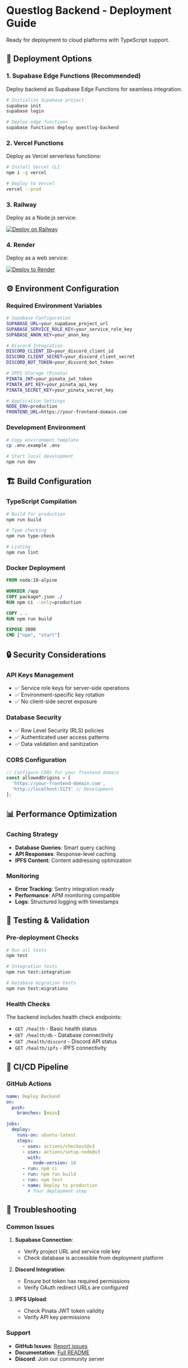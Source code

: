 # Questlog Backend - Deployment Guide

Ready for deployment to cloud platforms with TypeScript support.

## 🚀 Deployment Options

### 1. Supabase Edge Functions (Recommended)

Deploy backend as Supabase Edge Functions for seamless integration:

```bash
# Initialize Supabase project
supabase init
supabase login

# Deploy edge functions
supabase functions deploy questlog-backend
```

### 2. Vercel Functions

Deploy as Vercel serverless functions:

```bash
# Install Vercel CLI
npm i -g vercel

# Deploy to Vercel
vercel --prod
```

### 3. Railway

Deploy as a Node.js service:

[![Deploy on Railway](https://railway.app/button.svg)](https://railway.app/new/template?template=https://github.com/questlog/questlog-backend)

### 4. Render

Deploy as a web service:

[![Deploy to Render](https://render.com/images/deploy-to-render-button.svg)](https://render.com/deploy?repo=https://github.com/questlog/questlog-backend)

## ⚙️ Environment Configuration

### Required Environment Variables

```bash
# Supabase Configuration
SUPABASE_URL=your_supabase_project_url
SUPABASE_SERVICE_ROLE_KEY=your_service_role_key
SUPABASE_ANON_KEY=your_anon_key

# Discord Integration
DISCORD_CLIENT_ID=your_discord_client_id
DISCORD_CLIENT_SECRET=your_discord_client_secret
DISCORD_BOT_TOKEN=your_discord_bot_token

# IPFS Storage (Pinata)
PINATA_JWT=your_pinata_jwt_token
PINATA_API_KEY=your_pinata_api_key
PINATA_SECRET_KEY=your_pinata_secret_key

# Application Settings
NODE_ENV=production
FRONTEND_URL=https://your-frontend-domain.com
```

### Development Environment

```bash
# Copy environment template
cp .env.example .env

# Start local development
npm run dev
```

## 🏗️ Build Configuration

### TypeScript Compilation

```bash
# Build for production
npm run build

# Type checking
npm run type-check

# Linting
npm run lint
```

### Docker Deployment

```dockerfile
FROM node:18-alpine

WORKDIR /app
COPY package*.json ./
RUN npm ci --only=production

COPY . .
RUN npm run build

EXPOSE 3000
CMD ["npm", "start"]
```

## 🔒 Security Considerations

### API Keys Management
- ✅ Service role keys for server-side operations
- ✅ Environment-specific key rotation
- ✅ No client-side secret exposure

### Database Security
- ✅ Row Level Security (RLS) policies
- ✅ Authenticated user access patterns
- ✅ Data validation and sanitization

### CORS Configuration
```typescript
// Configure CORS for your frontend domain
const allowedOrigins = [
  'https://your-frontend-domain.com',
  'http://localhost:5173' // Development
];
```

## 📊 Performance Optimization

### Caching Strategy
- **Database Queries**: Smart query caching
- **API Responses**: Response-level caching
- **IPFS Content**: Content addressing optimization

### Monitoring
- **Error Tracking**: Sentry integration ready
- **Performance**: APM monitoring compatible
- **Logs**: Structured logging with timestamps

## 🧪 Testing & Validation

### Pre-deployment Checks

```bash
# Run all tests
npm test

# Integration tests
npm run test:integration

# Database migration tests
npm run test:migrations
```

### Health Checks

The backend includes health check endpoints:

- `GET /health` - Basic health status
- `GET /health/db` - Database connectivity
- `GET /health/discord` - Discord API status
- `GET /health/ipfs` - IPFS connectivity

## 🔄 CI/CD Pipeline

### GitHub Actions

```yaml
name: Deploy Backend
on:
  push:
    branches: [main]

jobs:
  deploy:
    runs-on: ubuntu-latest
    steps:
      - uses: actions/checkout@v3
      - uses: actions/setup-node@v3
        with:
          node-version: 18
      - run: npm ci
      - run: npm run build
      - run: npm test
      - name: Deploy to production
        # Your deployment step
```

## 🐛 Troubleshooting

### Common Issues

1. **Supabase Connection**:
   - Verify project URL and service role key
   - Check database is accessible from deployment platform

2. **Discord Integration**:
   - Ensure bot token has required permissions
   - Verify OAuth redirect URLs are configured

3. **IPFS Upload**:
   - Check Pinata JWT token validity
   - Verify API key permissions

### Support

- **GitHub Issues**: [Report issues](https://github.com/questlog/questlog-backend/issues)
- **Documentation**: [Full README](./README.md)
- **Discord**: Join our community server

